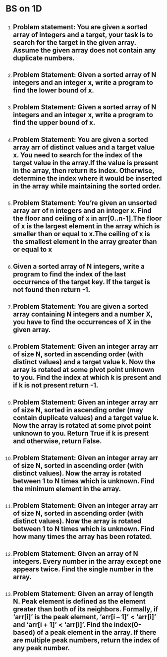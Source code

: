 # BS on 1D

1. ## Problem statement: You are given a sorted array of integers and a target, your task is to search for the target in the given array. Assume the given array does not contain any duplicate numbers.

2. ## Problem Statement: Given a sorted array of N integers and an integer x, write a program to find the lower bound of x.

3. ## Problem Statement: Given a sorted array of N integers and an integer x, write a program to find the upper bound of x.

4. ## Problem Statement: You are given a sorted array arr of distinct values and a target value x. You need to search for the index of the target value in the array.If the value is present in the array, then return its index. Otherwise, determine the index where it would be inserted in the array while maintaining the sorted order.

5. ## Problem Statement: You’re given an unsorted array arr of n integers and an integer x. Find the floor and ceiling of x in arr[0..n-1].The floor of x is the largest element in the array which is smaller than or equal to x.The ceiling of x is the smallest element in the array greater than or equal to x

6. ## Given a sorted array of N integers, write a program to find the index of the last occurrence of the target key. If the target is not found then return -1.

7. ## Problem Statement: You are given a sorted array containing N integers and a number X, you have to find the occurrences of X in the given array.


8. ## Problem Statement: Given an integer array arr of size N, sorted in ascending order (with distinct values) and a target value k. Now the array is rotated at some pivot point unknown to you. Find the index at which k is present and if k is not present return -1.

9. ## Problem Statement: Given an integer array arr of size N, sorted in ascending order (may contain duplicate values) and a target value k. Now the array is rotated at some pivot point unknown to you. Return True if k is present and otherwise, return False.

10. ## Problem Statement: Given an integer array arr of size N, sorted in ascending order (with distinct values). Now the array is rotated between 1 to N times which is unknown. Find the minimum element in the array.

11. ## Problem Statement: Given an integer array arr of size N, sorted in ascending order (with distinct values). Now the array is rotated between 1 to N times which is unknown. Find how many times the array has been rotated. 

12. ## Problem Statement: Given an array of N integers. Every number in the array except one appears twice. Find the single number in the array.

13. ## Problem Statement: Given an array of length N. Peak element is defined as the element greater than both of its neighbors. Formally, if ‘arr[i]’ is the peak element, ‘arr[i – 1]’ < ‘arr[i]’ and ‘arr[i + 1]’ < ‘arr[i]’. Find the index(0-based) of a peak element in the array. If there are multiple peak numbers, return the index of any peak number.
